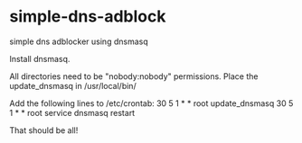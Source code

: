 # simple-dns-adblock
simple dns adblocker using dnsmasq

Install dnsmasq.

All directories need to be "nobody:nobody" permissions. Place the update_dnsmasq in /usr/local/bin/

Add the following lines to /etc/crontab:
30      5       1       *       *       root    update_dnsmasq
30      5       1       *       *       root    service dnsmasq restart

That should be all!
